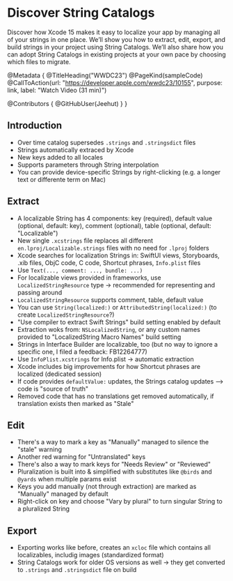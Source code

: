 # Discover String Catalogs

Discover how Xcode 15 makes it easy to localize your app by managing all of your strings in one place. We’ll show you how to extract, edit, export, and build strings in your project using String Catalogs. We’ll also share how you can adopt String Catalogs in existing projects at your own pace by choosing which files to migrate.

@Metadata {
   @TitleHeading("WWDC23")
   @PageKind(sampleCode)
   @CallToAction(url: "https://developer.apple.com/wwdc23/10155", purpose: link, label: "Watch Video (31 min)")

   @Contributors {
      @GitHubUser(Jeehut)
   }
}



## Introduction

- Over time catalog supersedes `.strings` and `.stringsdict` files
- Strings automatically extraced by Xcode
- New keys added to all locales
- Supports parameters through String interpolation
- You can provide device-specific Strings by right-clicking (e.g. a longer text or differente term on Mac)

## Extract

- A localizable String has 4 components: key (required), default value (optional, default: key), comment (optional), table (optional, default: "Localizable")
- New single `.xcstrings` file replaces all different `en.lproj/Localizable.strings` files with no need for `.lproj` folders
- Xcode searches for localization Strings in: SwiftUI views, Storyboards, .xib files, ObjC code, C code, Shortcut phrases, `Info.plist` files
- Use `Text(..., comment: ..., bundle: ...)`
- For localizable views provided in frameworks, use `LocalizedStringResource` type -> recommended for representing and passing around
- `LocalizedStringResource` supports comment, table, default value
- You can use `String(localized:)` or `AttributedString(localized:)` (to create `LocalizedStringResource`?)
- "Use compiler to extract Swift Strings" build setting enabled by default
- Extraction woks from: `NSLocalizedString`, or any custom names provided to "LocalizedString Macro Names" build setting
- Strings in Interface Builder are localizable, too (but no way to ignore a specific one, I filed a feedback: FB12264777)
- Use `InfoPlist.xcstrings` for Info.plist -> automatic extraction
- Xcode includes big improvements for how Shortcut phrases are localized (dedicated session)
- If code provides `defaultValue:` updates, the Strings catalog updates –> code is "source of truth"
- Removed code that has no translations get removed automatically, if translation exists then marked as "Stale"

## Edit

- There's a way to mark a key as "Manually" managed to silence the "stale" warning
- Another red warning for "Untranslated" keys
- There's also a way to mark keys for "Needs Review" or "Reviewed"
- Pluralization is built into & simplified with substitutes like `@birds` and `@yards` when multiple params exist
- Keys you add manually (not through extraction) are marked as "Manually" managed by default
- Right-click on key and choose "Vary by plural" to turn singular String to a pluralized String

## Export

- Exporting works like before, creates an `xcloc` file which contains all localizables, includig images (standardized format)
- String Catalogs work for older OS versions as well -> they get converted to `.strings` and `.stringsdict` file on build
